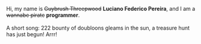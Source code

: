 Hi, my name is ~~Guybrush Threepwood~~ **Luciano Federico Pereira**, and I am a ~~wannabe pirate~~ **programmer**.<br><br>A short song: 222 bounty of doubloons gleams in the sun, a treasure hunt has just begun! Arrr!
